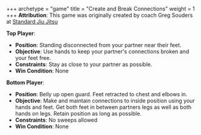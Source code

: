 +++
archetype = "game"
title = "Create and Break Connections"
weight = 1
+++
**Attribution**: This game was originally created by coach Greg Souders at [Standard Jiu Jitsu](https://standardjiujitsu.com)


**Top Player**:
  * **Position**: Standing disconnected from your partner near their feet.
  * **Objective**: Use hands to keep your partner's connections broken and your feet free.
  * **Constraints**: Stay as close to your partner as possible.
  * **Win Condition**: None

**Bottom Player**:
  * **Position**: Belly up open guard. Feet retracted to chest and elbows in.
  * **Objective**: Make and maintain connections to inside position using your hands and feet. Get both feet in between partners legs as well as both hands on legs. Retain position as long as possible.
  * **Constraints**: No sweeps allowed
  * **Win Condition**: None
